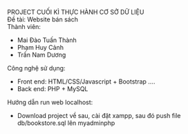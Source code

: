 PROJECT CUỐI KÌ THỰC HÀNH CƠ SỞ DỮ LIỆU
<br>
Đề tài: Website bán sách
<br>
Thành viên:
  - Mai Đào Tuấn Thành
  - Phạm Huy Cảnh
  - Trần Nam Dương

Công nghệ sử dụng: 
  - Front end: HTML/CSS/Javascript + Bootstrap ....
  - Back end: PHP + MySQL
  
Hướng dẫn run web localhost:
  - Download project về sau, cài đặt xampp, sau đó push file db/bookstore.sql lên myadminphp
